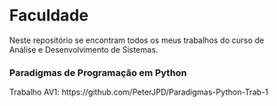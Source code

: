 # Faculdade
<p>Neste repositório se encontram todos os meus trabalhos do curso de Análise e Desenvolvimento de Sistemas.</p>

<h3>Paradigmas de Programação em Python</h3
<p> Trabalho AV1: https://github.com/PeterJPD/Paradigmas-Python-Trab-1</p>
